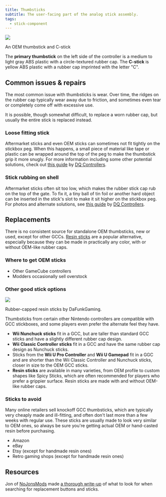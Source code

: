 ```yaml
---
title: Thumbsticks
subtitle: The user-facing part of the analog stick assembly.
tags:
  - stick-component
---
```


<aside>
  <a href="/static/compendium/oem-thumbsticks.jpg">
    <img src="/static/compendium/oem-thumbsticks-thumb.jpg">
  </a>
  <p>An OEM thumbstick and C-stick</p>
</aside>

The **primary thumbstick** on the left side of the controller is a medium to light gray ABS plastic with a circle-textured rubber cap. The **C-stick** is yellow ABS plastic with a rubber cap imprinted with the letter "C".

## Common issues & repairs

The most common issue with thumbsticks is wear. Over time, the ridges on the rubber cap typically wear away due to friction, and sometimes even tear or completely come off with excessive use.

It is possible, though somewhat difficult, to replace a worn rubber cap, but usually the entire stick is replaced instead.

### Loose fitting stick

Aftermarket sticks and even OEM sticks can sometimes not fit tightly on the stickbox peg. When this happens, a small piece of material like tape or plastic can be wrapped around the top of the peg to make the thumbstick grip it more snugly. For more information including some other potential solutions, check out [this guide](https://dqcontrollers.godaddysites.com/fix-my-sticks/f/my-stick-is-loose-it-comes-off-the-post) by [DQ Controllers](https://dol-003.info/modders/dq-controllers).

### Stick rubbing on shell

Aftermarket sticks often sit too low, which makes the rubber stick cap rub on the top of the gate. To fix it, a tiny ball of tin foil or another hard object can be inserted in the stick's slot to make it sit higher on the stickbox peg. For photos and alternate solutions, see [this guide](https://dqcontrollers.godaddysites.com/fix-my-sticks/f/my-stick-feels-like-the-rubber-is-rubbing-on-the-shell) by [DQ Controllers](https://dol-003.info/modders/dq-controllers).

## Replacements

There is no consistent source for standalone OEM thumbsticks, new or used, except for other GCCs. [Resin sticks](/analog-sticks/stick-mods/resin-casting) are a popular alternative, especially because they can be made in practically any color, with or without OEM-like rubber caps.

### Where to get OEM sticks

- Other GameCube controllers
- Modders occasionally sell overstock

### Other good stick options

<aside>
  <a href="/static/compendium/dafunk-sticks.jpg">
    <img src="/static/compendium/dafunk-sticks-thumb.jpg">
  </a>
  <p>Rubber-capped resin sticks by DaFunkGaming.</p>
</aside>

Thumbsticks from certain other Nintendo controllers are compatible with GCC stickboxes, and some players even prefer the alternate feel they have.

- **Wii Nunchuck sticks** fit in a GCC, but are taller than standard GCC sticks and have a slightly different rubber cap design.
- **Wii Classic Controller sticks** fit in a GCC and have the same rubber cap design as Nunchuck sticks.
- Sticks from the **Wii U Pro Controller** and **Wii U Gamepad** fit in a GGC and are shorter than the Wii Classic Controller and Nunchuck sticks, closer in size to the OEM GCC sticks.
- **Resin sticks** are available in many varieties, from OEM profile to custom shapes like Spicy Sticks, which are often recommended for players who prefer a grippier surface. Resin sticks are made with and without OEM-like rubber caps.

### Sticks to avoid

Many online retailers sell knockoff GCC thumbsticks, which are typically very cheaply made and ill-fitting, and often don't last more than a few weeks with regular use. These sticks are usually made to look very similar to OEM ones, so always be sure you're getting actual OEM or hand-casted resin before purchasing.

- Amazon
- eBay
- Etsy (except for handmade resin ones)
- Retro gaming shops (except for handmade resin ones)

## Resources

Jon of [NoJonsMods](https://dol-003.info/modders/nojonsmods) made [a thorough write-up](https://www.reddit.com/r/customGCC/comments/mwotkd/buying_some_new_sticks_or_buttons_read_this_first/) of what to look for when searching for replacement buttons and sticks.
